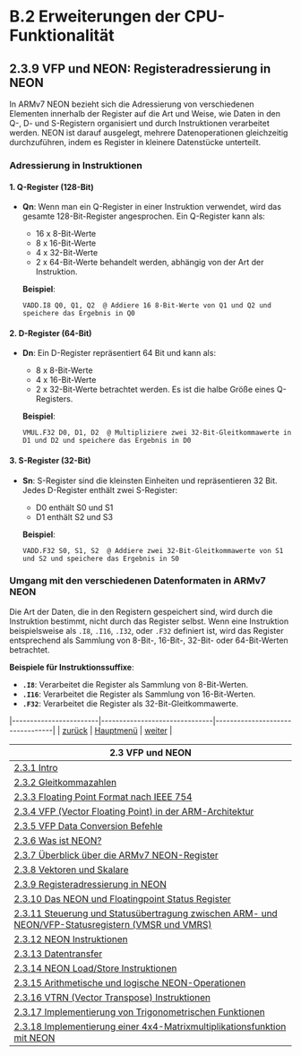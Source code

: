 # B.2 Erweiterungen der CPU-Funktionalität
## 2.3.9 VFP und NEON: Registeradressierung in NEON

In ARMv7 NEON bezieht sich die Adressierung von verschiedenen Elementen innerhalb der Register auf die Art und Weise, wie Daten in den Q-, D- und S-Registern organisiert und durch Instruktionen verarbeitet werden. NEON ist darauf ausgelegt, mehrere Datenoperationen gleichzeitig durchzuführen, indem es Register in kleinere Datenstücke unterteilt.

### Adressierung in Instruktionen

#### 1. **Q-Register (128-Bit)**
- **Qn**: Wenn man ein Q-Register in einer Instruktion verwendet, wird das gesamte 128-Bit-Register angesprochen. Ein Q-Register kann als:
  - 16 x 8-Bit-Werte
  - 8 x 16-Bit-Werte
  - 4 x 32-Bit-Werte
  - 2 x 64-Bit-Werte
  behandelt werden, abhängig von der Art der Instruktion.
  
  **Beispiel**:
  ```assembly
  VADD.I8 Q0, Q1, Q2  @ Addiere 16 8-Bit-Werte von Q1 und Q2 und speichere das Ergebnis in Q0
  ```

#### 2. **D-Register (64-Bit)**
- **Dn**: Ein D-Register repräsentiert 64 Bit und kann als:
  - 8 x 8-Bit-Werte
  - 4 x 16-Bit-Werte
  - 2 x 32-Bit-Werte
  betrachtet werden. Es ist die halbe Größe eines Q-Registers.

  **Beispiel**:
  ```assembly
  VMUL.F32 D0, D1, D2  @ Multipliziere zwei 32-Bit-Gleitkommawerte in D1 und D2 und speichere das Ergebnis in D0
  ```

#### 3. **S-Register (32-Bit)**
- **Sn**: S-Register sind die kleinsten Einheiten und repräsentieren 32 Bit. Jedes D-Register enthält zwei S-Register:
  - D0 enthält S0 und S1
  - D1 enthält S2 und S3

  **Beispiel**:
  ```assembly
  VADD.F32 S0, S1, S2  @ Addiere zwei 32-Bit-Gleitkommawerte von S1 und S2 und speichere das Ergebnis in S0
  ```

### Umgang mit den verschiedenen Datenformaten in ARMv7 NEON

Die Art der Daten, die in den Registern gespeichert sind, wird durch die Instruktion bestimmt, nicht durch das Register selbst. Wenn eine Instruktion beispielsweise als `.I8`, `.I16`, `.I32`, oder `.F32` definiert ist, wird das Register entsprechend als Sammlung von 8-Bit-, 16-Bit-, 32-Bit- oder 64-Bit-Werten betrachtet.

**Beispiele für Instruktionssuffixe**:
- **`.I8`**: Verarbeitet die Register als Sammlung von 8-Bit-Werten.
- **`.I16`**: Verarbeitet die Register als Sammlung von 16-Bit-Werten.
- **`.F32`**: Verarbeitet die Register als 32-Bit-Gleitkommawerte.

|------------------------|-------------------------------|---------------------------------|
| [zurück](scalvekt.md)  | [Hauptmenü](../ueberblick.md) | [weiter](neonstat.md)           |


|**2.3 VFP und NEON**                                                                                               |
|-------------------------------------------------------------------------------------------------------------------|
| [2.3.1 Intro](floatingintro.md)                                                                                   |
| [2.3.2 Gleitkommazahlen](bingleit.md)                                                                             |
| [2.3.3 Floating Point Format nach IEEE 754](floatingnums.md)                                                      |
| [2.3.4 VFP (Vector Floating Point) in der ARM-Architektur](vfp_intro.md)                                          |
| [2.3.5 VFP Data Conversion Befehle](vfpconv.md)                                                                   |
| [2.3.6 Was ist NEON?](neonintro.md)                                                                               |
| [2.3.7 Überblick über die ARMv7 NEON-Register](neonregs.md)                                                       |
| [2.3.8 Vektoren und Skalare](scalvekt.md)                                                                         |
| [2.3.9 Registeradressierung in NEON](neonadr.md)                                                                  |
| [2.3.10 Das NEON und Floatingpoint Status Register](neonstat.md)                                                  |
| [2.3.11 Steuerung und Statusübertragung zwischen ARM- und NEON/VFP-Statusregistern (VMSR und VMRS)](neonctrl.md)  |
| [2.3.12 NEON Instruktionen](neoninstr.md)                                                                         |
| [2.3.13 Datentransfer](vmov.md)                                                                                   |
| [2.3.14 NEON Load/Store Instruktionen](neonldstr.md)                                                              |
| [2.3.15 Arithmetische und logische NEON-Operationen](varithlog.md)                                                |
| [2.3.16 VTRN (Vector Transpose) Instruktionen](vtrn.md)                                                           |
| [2.3.17 Implementierung von Trigonometrischen Funktionen](trigon_ue.md)                                           |
| [2.3.18 Implementierung einer 4x4-Matrixmultiplikationsfunktion mit NEON](matrix_ue.md)                           |